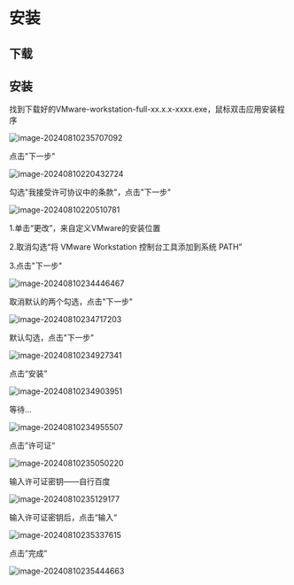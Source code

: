 # 安装

## 下载



## 安装

找到下载好的VMware-workstation-full-xx.x.x-xxxx.exe，鼠标双击应用安装程序

![image-20240810235707092](images/image-20240810235707092.png)

点击"下一步"

![image-20240810220432724](images/image-20240810220432724.png)



勾选"我接受许可协议中的条款"，点击"下一步"

![image-20240810220510781](images/image-20240810220510781.png)

1.单击“更改”，来自定义VMware的安装位置

2.取消勾选“将 VMware Workstation 控制台工具添加到系统 PATH”

3.点击"下一步"

![image-20240810234446467](images/image-20240810234446467.png)

取消默认的两个勾选，点击"下一步"

![image-20240810234717203](images/image-20240810234717203.png)

默认勾选，点击"下一步"

![image-20240810234927341](images/image-20240810234927341.png)

点击“安装”

![image-20240810234903951](images/image-20240810234903951.png)

等待...

![image-20240810234955507](images/image-20240810234955507.png)

点击”许可证“

![image-20240810235050220](images/image-20240810235050220.png)

输入许可证密钥——自行百度

![image-20240810235129177](images/image-20240810235129177.png)

输入许可证密钥后，点击“输入“

![image-20240810235337615](images/image-20240810235337615.png)

点击”完成”

![image-20240810235444663](images/image-20240810235444663.png)